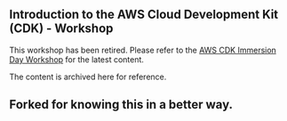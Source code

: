 ## Introduction to the AWS Cloud Development Kit (CDK) - Workshop

This workshop has been retired. Please refer to the 
[AWS CDK Immersion Day Workshop](https://catalog.us-east-1.prod.workshops.aws/workshops/10141411-0192-4021-afa8-2436f3c66bd8/en-US)
for the latest content.

The content is archived here for reference.

## Forked for knowing this in a better way.
